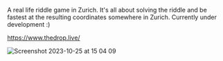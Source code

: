 A real life riddle game in Zurich. It's all about solving the riddle and be fastest at the resulting coordinates somewhere in Zurich. Currently under development :)

https://www.thedrop.live/

![Screenshot 2023-10-25 at 15 04 09](https://github.com/rburkard/thedrop-client/assets/66911602/3afdf90c-36cb-493b-be65-42e8c1afa078)
